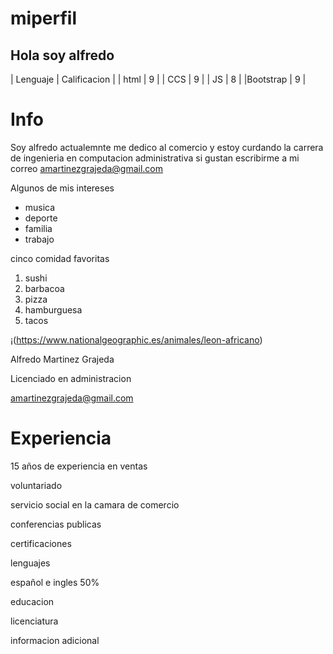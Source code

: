 # miperfil
 Hola soy alfredo 
 ---------------------------
 | Lenguaje | Calificacion | 
 |  html    |    9         |
 |  CCS     |    9         |
 |   JS     |    8         |
 |Bootstrap |    9         |

# Info

 Soy alfredo actualemnte me dedico al comercio y estoy curdando la carrera de ingenieria en computacion administrativa si gustan escribirme a mi correo <amartinezgrajeda@gmail.com>

 Algunos de mis intereses 

 - musica
 - deporte
 - familia
 - trabajo 

cinco comidad favoritas

1. sushi
2. barbacoa
3. pizza
4. hamburguesa
5. tacos


¡(https://www.nationalgeographic.es/animales/leon-africano)


Alfredo Martinez Grajeda 

Licenciado en administracion 

<amartinezgrajeda@gmail.com>

# Experiencia

15 años de experiencia en ventas 

voluntariado 

servicio social en la camara de comercio 

conferencias publicas 

certificaciones 

lenguajes 

español e ingles 50%

educacion 

licenciatura 

informacion adicional 





